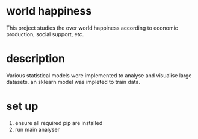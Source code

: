 # world happiness 

This project studies the over world happiness according to economic production, social support, etc. 

# description
Various statistical models were implemented to analyse and visualise large datasets.
an sklearn model was impleted to train data.

# set up
1. ensure all required pip are installed
2. run main analyser